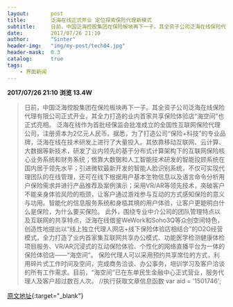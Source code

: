 ```yaml
---
layout:       post
title:        泛海在线正式开业 定位探索保险代理新模式
subtitle:     日前，中国泛海控股集团在保险板块再下一子。其全资子公司泛海在线保险代理有限公司正式开业，其全力打造的业内首家共享保险体验店“海空间”也正式亮相。
date:         2017/07/26 21:10
author:       "Sinter"
header-img:   "img/my-post/tech04.jpg"
header-mask:  0.3
catalog:      true
tags:
    - 界面新闻
---
```


**2017/07/26 21:10**  **浏览 13.4W**

> 日前，中国泛海控股集团在保险板块再下一子。其全资子公司泛海在线保险代理有限公司正式开业，其全力打造的业内首家共享保险体验店“海空间”也正式亮相。
泛海在线作为首批经保监会批准成立的全国性互联网保险代理公司，注册资本为2亿元人民币。据悉，为了打造公司“保险+科技”的专业品牌，泛海在线在技术研发上进行了大量投入。其依靠移动互联网、云计算、大数据等新技术，研发了业内领先的基于分布式计算架构下的互联网保险核心业务系统和财务系统；依靠大数据和人工智能技术研发的智能投顾系统在国内居于领先水平；引进微软最新开发的智能人脸识别系统，不仅可实现代理团队的在线管理，还可在线下根据用户基本生物信息以及语言命令分析用户保险需求并进行产品推荐及案例演示；采用VR/AR等领先技术，突破客户不能亲身体验风险的瓶颈，让客户通过游戏参与互动的方式感知保险的意义与功用。智能化的信息服务系统和身临其境的用户体验，让客户更能明白什么是保险，为什么要买保险。
此外，围绕专业中介公司的团队管理特点以及互联网的共享特点，泛海在线借鉴WeWork和Soho3Q等众创空间特色，创造性地提出以“线上独立代理人网店+线下保险体验店相结合”的O2O经营模式，全力打造了业内首家集互联网共享办公模式、功能医学检测健康体检项目服务、VR/AR沉浸式的互动保险体验、个性化的网络直播平台为一体的保险体验店——“海空间”。 保险代理人可以采用预约共享席位的方式，利用碎片式工作时间及空间，完成商务洽谈、办公事务，培训学习及客户洽谈的所有工作需求。目前，“海空间”已在东单民生金融中心正式营业，服务代理人及客户超过数百人次。
	//执行获取文章信息函数
	var aid = '1501746';


[原文地址](http://www.jiemian.com/article/1501746.html){:target="_blank"}


